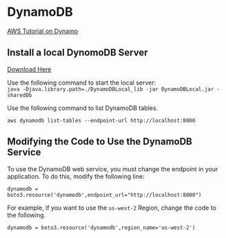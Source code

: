 # DynamoDB   

[AWS Tutorial on Dynamo](https://docs.aws.amazon.com/amazondynamodb/latest/developerguide/GettingStarted.Python.html)

## Install a local DynomoDB Server

[Download Here](https://docs.aws.amazon.com/amazondynamodb/latest/developerguide/DynamoDBLocal.DownloadingAndRunning.html)


Use the following command to start the local server:  
`java -Djava.library.path=./DynamoDBLocal_lib -jar DynamoDBLocal.jar -sharedDb`


Use the following command to list DynamoDB tables.

`aws dynamodb list-tables --endpoint-url http://localhost:8000`  

## Modifying the Code to Use the DynamoDB Service
To use the DynamoDB web service, you must change the endpoint in your application. To do this, modify the following line:

`dynamodb = boto3.resource('dynamodb',endpoint_url="http://localhost:8000")`

For example, if you want to use the `us-west-2` Region, change the code to the following.

`dynamodb = boto3.resource('dynamodb',region_name='us-west-2')`
